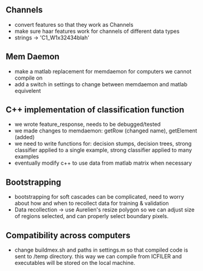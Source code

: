 ## Channels ##
  * convert features so that they work as Channels
  * make sure haar features work for channels of different data types
  * strings -> 'C1\_W1x32434blah'

## Mem Daemon ##
  * make a matlab replacement for memdaemon for computers we cannot compile on
  * add a switch in settings to change between memdaemon and matlab equivelent

## C++ implementation of classification function ##
  * we wrote feature\_response, needs to be debugged/tested
  * we made changes to memdaemon:  getRow (changed name), getElement (added)
  * we need to write functions for: decision stumps, decision trees, strong classifier applied to a single example, strong classifier applied to many examples
  * eventually modify c++ to use data from matlab matrix when necessary

## Bootstrapping ##
  * bootstrapping for soft cascades can be complicated, need to worry about how and when to recollect data for training & validation
  * Data recollection -> use Aurelien's resize polygon so we can adjust size of regions selected, and can properly select boundary pixels.

## Compatibility across computers ##
  * change buildmex.sh and paths in settings.m so that compiled code is sent to /temp directory. this way we can compile from ICFILER and executables will be stored on the local machine.